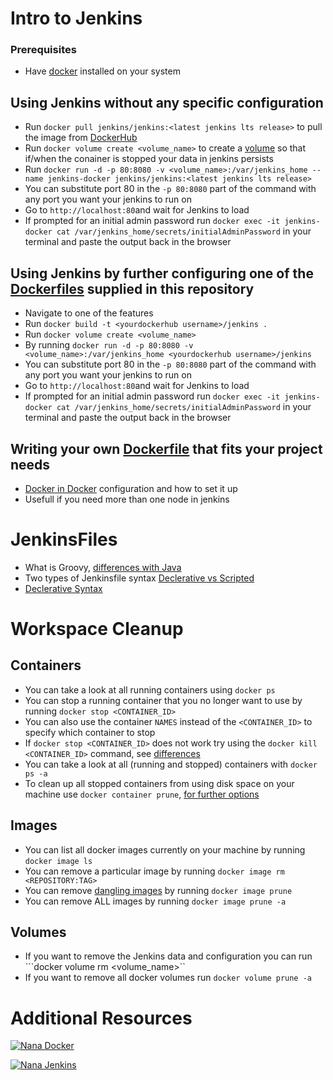 # Intro to Jenkins 
### Prerequisites 
-  Have [docker](https://docs.docker.com/engine/install/) installed on your system
## Using Jenkins without any specific configuration
-  Run ```docker pull jenkins/jenkins:<latest jenkins lts release>``` to pull the image from [DockerHub](https://hub.docker.com/r/jenkins/jenkins)
-  Run ```docker volume create <volume_name>``` to create a [volume](https://docs.docker.com/storage/volumes/) so that if/when the conainer is stopped your data in jenkins persists
-  Run ```docker run -d -p 80:8080 -v <volume_name>:/var/jenkins_home --name jenkins-docker jenkins/jenkins:<latest jenkins lts release>```
  - You can substitute port 80 in the ```-p 80:8080``` part of the command with any port you want your jenkins to run on
-  Go to ```http://localhost:80```and wait for Jenkins to load
  - If prompted for an initial admin password run ```docker exec -it jenkins-docker cat /var/jenkins_home/secrets/initialAdminPassword``` in your terminal and paste the output back in the browser
## Using Jenkins by further configuring one of the [Dockerfiles](https://docs.docker.com/develop/develop-images/dockerfile_best-practices/) supplied in this repository
-  Navigate to one of the features
-  Run ```docker build -t <yourdockerhub username>/jenkins .```
-  Run ```docker volume create <volume_name>```
-  By running ```docker run -d -p 80:8080 -v <volume_name>:/var/jenkins_home <yourdockerhub username>/jenkins```
  - You can substitute port 80 in the ```-p 80:8080``` part of the command with any port you want your jenkins to run on
-  Go to ```http://localhost:80```and wait for Jenkins to load
  - If prompted for an initial admin password run ```docker exec -it jenkins-docker cat /var/jenkins_home/secrets/initialAdminPassword``` in your terminal and paste the output back in the browser
## Writing your own [Dockerfile](https://docs.docker.com/develop/develop-images/dockerfile_best-practices/) that fits your project needs
-  [Docker in Docker](https://www.jenkins.io/doc/book/installing/docker/) configuration and how to set it up
  - Usefull if you need more than one node in jenkins
# JenkinsFiles
-  What is Groovy, [differences with Java](https://groovy-lang.org/differences.html) 
  - Two types of Jenkinsfile syntax [Declerative vs Scripted](https://dsstream.com/declarative-vs-scripted-pipeline-key-differences/)
-  [Declerative Syntax](https://docs.cloudbees.com/docs/admin-resources/latest/pipeline-syntax-reference-guide/declarative-pipeline)
# Workspace Cleanup
## Containers 
-  You can take a look at all running containers using ```docker ps``` 
-  You can stop a running container that you no longer want to use by running ```docker stop <CONTAINER_ID>```
  - You can also use the container `NAMES` instead of the ```<CONTAINER_ID>``` to specify which container to stop
  - If ```docker stop <CONTAINER_ID>``` does not work try using the ```docker kill <CONTAINER_ID>``` command, see [differences](https://www.baeldung.com/ops/docker-stop-vs-kill) 
-  You can take a look at all (running and stopped) containers with ```docker ps -a``` 
-  To clean up all stopped containers from using disk space on your machine use ```docker container prune```, [for further options](https://docs.docker.com/engine/reference/commandline/container_prune/)
## Images
-  You can list all docker images currently on your machine by running ```docker image ls```
-  You can remove a particular image by running ```docker image rm <REPOSITORY:TAG>```
-  You can remove [dangling images](https://docs.docker.com/config/pruning/) by running ```docker image prune```
-  You can remove ALL images by running ```docker image prune -a```
## Volumes
-  If you want to remove the Jenkins data and configuration you can run ```docker volume rm <volume_name>``
-  If you want to remove all docker volumes run ```docker volume prune -a```

# Additional Resources 
[![Nana Docker](https://img.youtube.com/vi/jPdIRX6q4jA/0.jpg)](https://www.youtube.com/watch?v=jPdIRX6q4jA&list=PLy7NrYWoggjzfAHlUusx2wuDwfCrmJYcs)

[![Nana Jenkins](https://img.youtube.com/vi/pMO26j2OUME/0.jpg)](www.youtube.com/watch?v=pMO26j2OUME&list=PLy7NrYWoggjw_LIiDK1LXdNN82uYuuuiC&index=1)
